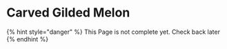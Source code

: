 # Carved Gilded Melon

{% hint style="danger" %}
This Page is not complete yet. Check back later
{% endhint %}

